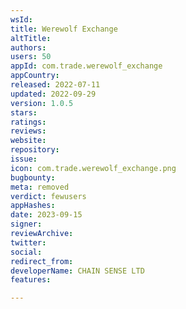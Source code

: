 ```yaml
---
wsId: 
title: Werewolf Exchange
altTitle: 
authors: 
users: 50
appId: com.trade.werewolf_exchange
appCountry: 
released: 2022-07-11
updated: 2022-09-29
version: 1.0.5
stars: 
ratings: 
reviews: 
website: 
repository: 
issue: 
icon: com.trade.werewolf_exchange.png
bugbounty: 
meta: removed
verdict: fewusers
appHashes: 
date: 2023-09-15
signer: 
reviewArchive: 
twitter: 
social: 
redirect_from: 
developerName: CHAIN SENSE LTD
features: 

---
```


